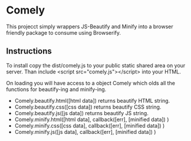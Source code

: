 # Comely

This projecct simply wrappers JS-Beautify and Minify into a browser friendly package to consume using Browserify.

## Instructions
To install copy the dist/comely.js to your public static shared area on your server.
Than include &lt;script src="comely.js"&gt;&lt;/script&gt; into your HTML.

On loading you will have access to a object Comely which olds all the functions for beautify-ing and minify-ing.

- Comely.beautify.html([html data]) returns beautify HTML string.
- Comely.beautify.css([css data]) returns beautify CSS string.
- Comely.beautify.js([js data]) returns beautify JS string.
- Comely.minify.html([html data], callback([err], [minified data]) )
- Comely.minify.css([css data], callback([err], [minified data]) )
- Comely.minify.js([js data], callback([err], [minified data]) )
